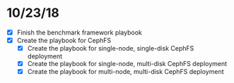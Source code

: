 10/23/18
========

- [x] Finish the benchmark framework playbook
- [x] Create the playbook for CephFS
    - [x] Create the playbook for single-node, single-disk CephFS deployment
    - [x] Create the playbook for single-node, multi-disk CephFS deployment
    - [x] Create the playbook for multi-node, multi-disk CephFS deployment